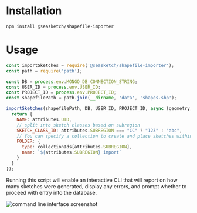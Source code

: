 # Installation

```
npm install @seasketch/shapefile-importer
```

# Usage

```javascript
const importSketches = require('@seasketch/shapefile-importer');
const path = require('path');

const DB = process.env.MONGO_DB_CONNECTION_STRING;
const USER_ID = process.env.USER_ID;
const PROJECT_ID = process.env.PROJECT_ID;
const shapefilePath = path.join(__dirname, 'data', 'shapes.shp');

importSketches(shapefilePath, DB, USER_ID, PROJECT_ID, async (geometry, attributes) => {
  return {
    NAME: attributes.UID,
    // split into sketch classes based on subregion
    SKETCH_CLASS_ID: attributes.SUBREGION === "CC" ? "123" : "abc",
    // You can specify a collection to create and place sketches within:
    FOLDER: {
      type: collectionIds[attributes.SUBREGION],
      name: `${attributes.SUBREGION} import`
    }
  }
});
```

Running this script will enable an interactive CLI that will report on how many sketches were 
generated, display any errors, and prompt whether to proceed with entry into the database. 

![command line interface screenshot](https://user-images.githubusercontent.com/511063/53450474-660ad200-39c0-11e9-82b5-3eec40b741a3.png "Screenshot")